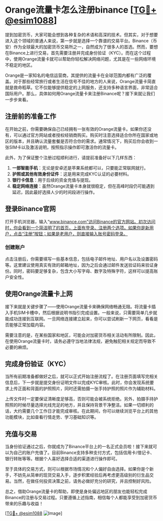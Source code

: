 # Orange流量卡怎么注册binance [[TG💪+ @esim1088](https://t.me/s/esim1088)]

提到加密货币，大家可能会想到各种复杂的术语和高深的技术。但其实，对于想要进入这个领域的普通人来说，第一步就是选择一个靠谱的交易平台。Binance（币安）作为全球最大的加密货币交易所之一，自然成为了很多人的首选。然而，要想在Binance上进行交易，首先需要注册并完成身份验证（KYC）。而在这个过程中，使用Orange流量卡就可以帮助你轻松解决网络问题，尤其是在一些网络环境不稳定的地区。

Orange是一家知名的电信运营商，其提供的流量卡在全球范围内都有广泛的覆盖。对于那些经常旅行或者生活在信号不佳的地方的人来说，Orange流量卡简直就是救命稻草。它不仅能够提供稳定的上网服务，还支持多种语言界面，非常适合国际用户。那么，具体如何用Orange流量卡来注册Binance呢？接下来就让我们一步步来看。

## 注册前的准备工作

在开始之前，你需要确保自己已经拥有一张有效的Orange流量卡。如果你还没有，可以通过官方网站或者授权经销商购买。购买时注意选择适合你所在国家或地区的版本，并且确认流量套餐是否符合你的需求。通常情况下，购买后你会收到一张SIM卡以及激活说明，按照指示操作即可激活你的流量卡。

此外，为了保证整个注册过程顺利进行，请提前准备好以下几样东西：

1. **一部智能手机**：无论是安卓还是苹果系统都可以，只要能正常联网就行。
2. **护照或其他有效身份证件**：这是用来完成KYC认证的必要材料。
3. **银行卡信息**：用于后续的资金充值与提现。
4. **稳定网络连接**：虽然Orange流量卡本身就很稳定，但在高峰时段仍可能遇到延迟，因此最好选择人少的时间段进行操作。

## 登录Binance官网

打开手机浏览器，输入“www.binance.com”访问Binance的官方网站。初次访问时，你会看到一个简洁明了的首页，上面有登录、注册两个选项。如果你是新用户，点击“注册”按钮；如果是老用户，则直接输入账号密码登录。

### 创建账户

点击注册后，你需要填写一些基本信息，包括电子邮件地址、用户名以及设置密码等。这里建议使用真实有效的邮箱地址，因为之后会通过邮件发送验证码来验证身份。同时，密码要足够复杂，包含大小写字母、数字及特殊字符，这样可以提高账户安全性。

## 使用Orange流量卡上网

接下来就是关键步骤了——使用Orange流量卡来确保网络畅通无阻。将流量卡插入手机SIM卡槽中，然后根据说明书指引完成设置。一般来说，只需要简单几步就能成功连接到互联网。一旦网络连接建立起来，你可以尝试刷新一下网页，看看是否能够正常加载内容。

需要注意的是，在某些国家和地区，可能会对加密货币相关活动有所限制。因此，在使用Orange流量卡时，请务必遵守当地法律法规，避免触犯相关规定而导致不必要的麻烦。

## 完成身份验证（KYC）

当所有前期准备都做好之后，就可以正式开始注册流程了。在注册页面填写完相关信息后，下一步就是提交身份证明文件以完成KYC审核。此时，你会发现系统要求上传正面和背面的护照照片，同时还需拍摄一张手持护照的照片作为辅助材料。

上传文件时一定要保证清晰度足够高，否则可能会被系统拒绝。另外，拍摄手持护照照的时候尽量选择光线充足的地方，并且保持背景干净整洁。如果一切顺利的话，大约需要几个工作日才能完成审核。在此期间，你可以继续浏览平台上的其他功能模块，比如查看行情走势、学习基础知识等。

## 充值与交易

当身份验证通过之后，你就成为了Binance平台上的一名正式会员啦！接下来就可以为自己的账户充值了。目前Binance支持多种支付方式，包括信用卡/借记卡、银行转账等等。根据个人喜好选择合适的渠道进行操作即可。

至于具体的交易方式，则可以根据市场情况和个人偏好自由选择。如果你是个新手，不妨先从简单的现货交易入手，逐步积累经验后再考虑更高级别的衍生品交易。当然，在做任何投资决策之前，请务必做好充分的研究，并且控制好风险。

总之，借助Orange流量卡的帮助，即使是身处偏远地区的朋友也能轻松完成Binance的注册与交易过程。只要遵循上述指南，相信每个人都能享受到加密货币带来的乐趣与收益！

[[TG💪+ @esim1088](https://t.me/s/esim1088) ![Image](https://i.postimg.cc/4NQfJmqS/Snipaste-2025-05-13-00-14-12.png)]